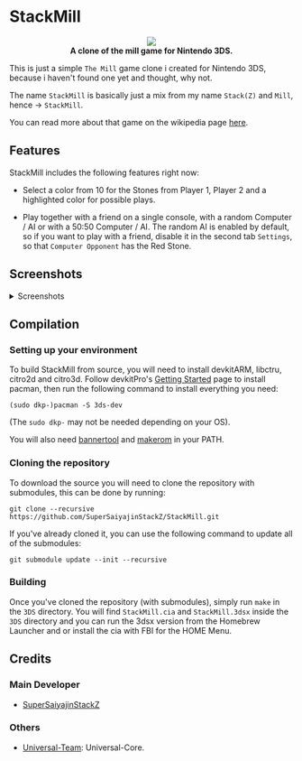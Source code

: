 # StackMill
<p align="center">
	<a href="https://github.com/SuperSaiyajinStackZ/StackMill/releases/latest"><img src="https://github.com/SuperSaiyajinStackZ/StackMill/blob/main/resources/logos/v0.1.0-v0.2.0/ReadMeCover.png"></a><br>
	<b>A clone of the mill game for Nintendo 3DS.</b><br>
</p>


This is just a simple `The Mill` game clone i created for Nintendo 3DS, because i haven't found one yet and thought, why not.

The name `StackMill` is basically just a mix from my name `Stack(Z)` and `Mill`, hence -> `StackMill`.

You can read more about that game on the wikipedia page [here](https://en.wikipedia.org/wiki/Nine_men%27s_morris).

## Features
StackMill includes the following features right now:

* Select a color from 10 for the Stones from Player 1, Player 2 and a highlighted color for possible plays.

* Play together with a friend on a single console, with a random Computer / AI or with a 50:50 Computer / AI. The random AI is enabled by default, so if you want to play with a friend, disable it in the second tab `Settings`, so that `Computer Opponent` has the Red Stone.

## Screenshots

<details><summary>Screenshots</summary>

### Credits Tab
![](https://github.com/SuperSaiyajinStackZ/StackMill/blob/main/resources/screenshots/creditsTab.png)

### Game Tab
![](https://github.com/SuperSaiyajinStackZ/StackMill/blob/main/resources/screenshots/gameTab.png)

### Rules
![](https://github.com/SuperSaiyajinStackZ/StackMill/blob/main/resources/screenshots/rules1.png)
![](https://github.com/SuperSaiyajinStackZ/StackMill/blob/main/resources/screenshots/rules2.png)
![](https://github.com/SuperSaiyajinStackZ/StackMill/blob/main/resources/screenshots/rules3.png)
![](https://github.com/SuperSaiyajinStackZ/StackMill/blob/main/resources/screenshots/rules4.png)
![](https://github.com/SuperSaiyajinStackZ/StackMill/blob/main/resources/screenshots/rules5.png)
![](https://github.com/SuperSaiyajinStackZ/StackMill/blob/main/resources/screenshots/rules6.png)
![](https://github.com/SuperSaiyajinStackZ/StackMill/blob/main/resources/screenshots/rules7.png)

### Settings Tab
![](https://github.com/SuperSaiyajinStackZ/StackMill/blob/main/resources/screenshots/settingsTab.png)

### Splash
![](https://github.com/SuperSaiyajinStackZ/StackMill/blob/main/resources/screenshots/splash.png)


</details>

## Compilation

### Setting up your environment

To build StackMill from source, you will need to install devkitARM, libctru, citro2d and citro3d. Follow devkitPro's [Getting Started](https://devkitpro.org/wiki/Getting_Started) page to install pacman, then run the following command to install everything you need:
```
(sudo dkp-)pacman -S 3ds-dev
```
(The `sudo dkp-` may not be needed depending on your OS).

You will also need [bannertool](https://github.com/Steveice10/bannertool/releases/latest) and [makerom](https://github.com/profi200/Project_CTR/releases/latest) in your PATH.

### Cloning the repository

To download the source you will need to clone the repository with submodules, this can be done by running:
```
git clone --recursive https://github.com/SuperSaiyajinStackZ/StackMill.git
```

If you've already cloned it, you can use the following command to update all of the submodules:
```
git submodule update --init --recursive
```

### Building

Once you've cloned the repository (with submodules), simply run `make` in the `3DS` directory. You will find `StackMill.cia` and `StackMill.3dsx` inside the `3DS` directory and you can run the 3dsx version from the Homebrew Launcher and or install the cia with FBI for the HOME Menu.


## Credits
### Main Developer
- [SuperSaiyajinStackZ](https://github.com/SuperSaiyajinStackZ)

### Others
- [Universal-Team](https://github.com/Universal-Team): Universal-Core.